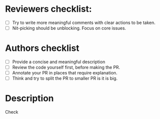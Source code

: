 # Reviewers checklist:
- [ ] Try to write more meaningful comments with clear actions to be taken.
- [ ] Nit-picking should be unblocking. Focus on core issues.

# Authors checklist
- [ ] Provide a concise and meaningful description
- [ ] Review the code yourself first, before making the PR.
- [ ] Annotate your PR in places that require explanation.
- [ ] Think and try to split the PR to smaller PR is it is big.

# Description

Check

